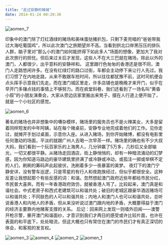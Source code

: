 ```yaml
---
title: "走过安静的赌城"
date: 2014-01-24 00:20:36
---
```


![aomen_7](../../../images/2014/aomen_7.jpg) 

印象中的澳门除了灯红酒绿的赌场和美味蛋挞猪扒包，只剩下麦兜唱的“爸爸带我过大海吃葡国鸡”，所以此次澳门之旅期望并不高。当看到拱北口岸黑压压的排队人群，脑子里对“那么小的澳门如何能挤得下如此多人”场面的想像，更加大了我对此次旅行的担忧。但后来过关后才发现，这些人不在大三巴就在赌场，除此以外的澳门，人都很少，出乎意料的安静祥和。 这里跟行色匆匆的香港还是很不同，澳门人走路悠闲许多。在没有红绿灯的路口过街，车都会主动停下来让行人先过。我们习惯了在内地走路，从来不敢跟车抢时间，所以往往都犹豫不前，这时司机便会点头挥手示意我们先走。而在澳门城区里走，许多店铺也是晚晚才来开门，似乎在早开门多赚点钱的事情上不够努力。而在疯堂斜巷，我们还看到了一场名叫“黄昏小叙”的小朋友演奏会，大家从旁边店家里搬出来凳子，摆在人行道上便开始了，就是一个小社区的感觉。 

![aomen_6](../../../images/2014/aomen_6.jpg) 

著名的赌场也并非想象中的嘈杂模样，赌场里的服务员也不是火辣美女，大多是留着同样短发的中年阿姨，站在每个赌桌前，安静专业地完成着他们的工作。见你走过，就摊开手划过桌面，示意你入座。从进入赌场，到你开始赌博，都没有电影里任何激动的场面，平淡的就跟广州人去喝一次早茶一样。赌场里的确也有不少大叔大妈，我们看到一个玩百家乐的上海男人，几分钟赢了5万多，几秒后又全部输光，一切又都很平静。从赌场走回酒店，街上静悄悄的，却有一种暗流涌动的幻梦感，因为你知道马路边的豪华建筑里挤满了或冷静或冲动，或孤注一掷或举棋不定的人们，刷刷的筹码声此起彼伏，洗刷着多少一夜暴富的美梦。 夜灯下的澳门宁静安详，没有警车巡逻，只是零星的有行人和夜跑族经过，但似乎都很安全。这种反差让我想起那个有些反感的词：和谐。忽然想起澳门政府近些年都给市民分红，市民普大喜奔。而有一年香港政府效仿，就被香港人骂了。比较起来，澳门真是和谐社会。中式老房子和西式老建筑可以和谐共处；破旧的老城区跟豪华酒店赌场可以和谐共处；不同肤色的人可以和谐共处；内地人和澳门人也可以和谐共处，总听说香港人和内地人的矛盾，但从来没听说过澳门跟内地的矛盾，大概要得益于澳门的经济主要靠内地赌客支撑的关系。 后记：回来网上发现一则墙外旧闻——澳警开枪示警，撕开澳门和谐面纱，才意识到我们才两日的感受或许比较片面，也许在表面的和平底下，处处暗流，但这大概也只有常住在澳门的市民们才有真正深切的体会，和客观的发言权。 

![aomen_3](../../../images/2014/aomen_3.jpg) 
![aomen_4](../../../images/2014/aomen_4.jpg) 
![aomen_2](../../../images/2014/aomen_2.jpg) 
![aomen_1](../../../images/2014/aomen_1.jpg)